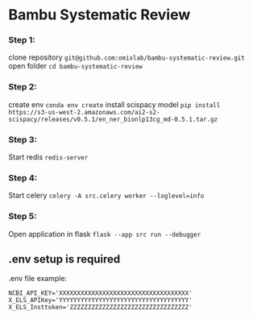 Bambu Systematic Review
==========================

### Step 1:
clone repository `git@github.com:omixlab/bambu-systematic-review.git`
open folder `cd bambu-systematic-review`
### Step 2: 
create env `conda env create`
install scispacy model `pip install https://s3-us-west-2.amazonaws.com/ai2-s2-scispacy/releases/v0.5.1/en_ner_bionlp13cg_md-0.5.1.tar.gz`
### Step 3: 
Start redis `redis-server` 
### Step 4: 
Start celery `celery -A src.celery worker --loglevel=info` 
### Step 5: 
Open application in flask `flask --app src run --debugger`

## .env setup is required
.env file example:
```
NCBI_API_KEY='XXXXXXXXXXXXXXXXXXXXXXXXXXXXXXXXXXXX'
X_ELS_APIKey='YYYYYYYYYYYYYYYYYYYYYYYYYYYYYYYYYYYY'
X_ELS_Insttoken='ZZZZZZZZZZZZZZZZZZZZZZZZZZZZZZZZZ'
```

